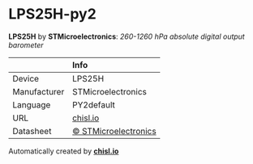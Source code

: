 # LPS25H-py2

**LPS25H** by **STMicroelectronics**: *260-1260 hPa absolute digital output barometer*

|              | Info                         |
|:-------------|:-----------------------------|
| Device       | LPS25H                        |
| Manufacturer | STMicroelectronics |
| Language     | PY2default |
| URL          | [chisl.io](https://chisl.io/v/LPS25H?t=py2&r=default) |
| Datasheet    | [&copy; STMicroelectronics](http://www.st.com/resource/en/datasheet/lps25h.pdf) |

Automatically created by **[chisl.io](https://chisl.io)**
